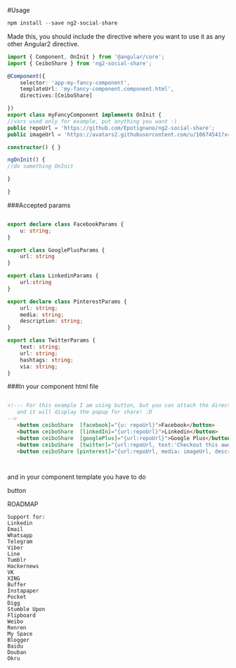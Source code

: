#Usage 

```javascript
npm install --save ng2-social-share
```


Made this, you should include the directive where you want to use it as any other Angular2 directive.

```typescript
import { Component, OnInit } from '@angular/core';
import { CeiboShare } from 'ng2-social-share';

@Component({
    selector: 'app-my-fancy-component',
    templateUrl: 'my-fancy-component.component.html',
    directives:[CeiboShare]

})
export class myFancyComponent implements OnInit {
//vars used only for example, put anything you want :)
public repoUrl = 'https://github.com/Epotignano/ng2-social-share';
public imageUrl = 'https://avatars2.githubusercontent.com/u/10674541?v=3&s=200';

constructor() { }

ngOnInit() {
//do something OnInit

}

}
```

###Accepted params


```typescript

export declare class FacebookParams {
    u: string;
}

export class GooglePlusParams {
    url: string
}

export class LinkedinParams {
    url:string
}

export declare class PinterestParams {
    url: string;
    media: string;
    description: string;
}

export class TwitterParams {
    text: string;
    url: string;
    hashtags: string;
    via: string;
}

```

###In your component html file
 
 ```html

 <!--- For this example I am using button, but you can attach the directive to anything you want
    and it will display the popup for share! :D
 -->
    <button ceiboShare  [facebook]="{u: repoUrl}">Facebook</button>
    <button ceiboShare  [linkedIn]="{url:repoUrl}">Linkedin</button>
    <button ceiboShare  [googlePlus]="{url:repoUrl}">Google Plus</button>
    <button ceiboShare  [twitter]="{url:repoUrl, text:'Checkout this awesome ng2 social share directive', hashtags:'angular2, social, ceiboIT'}">Twitter</button>
    <button ceiboShare [pinterest]="{url:repoUrl, media: imageUrl, description:'Checkout this awesome angular2 directive'}">Pinterest</button>




 ```


and in your component template you have to do 

button

ROADMAP

    Support for:
    Linkedin
    Email
    Whatsapp
    Telegram
    Viber
    Line
    Tumblr
    Hackernews
    VK
    XING
    Buffer
    Instapaper
    Pocket
    Digg
    Stumble Upon
    Flipboard
    Weibo
    Renren
    My Space
    Blogger
    Baidu
    Douban
    Okru
